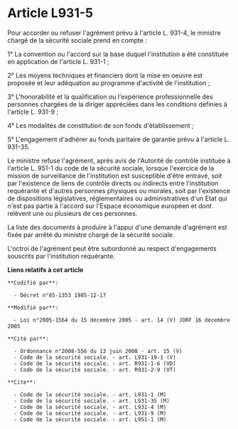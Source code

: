 # Article L931-5

Pour accorder ou refuser l'agrément prévu à l'article L. 931-4, le ministre chargé de la sécurité sociale prend en compte :

1° La convention ou l'accord sur la base duquel l'institution a été constituée en application de l'article L. 931-1 ;

2° Les moyens techniques et financiers dont la mise en oeuvre est proposée et leur adéquation au programme d'activité de
l'institution ;

3° L'honorabilité et la qualification ou l'expérience professionnelle des personnes chargées de la diriger appréciées dans
les conditions définies à l'article L. 931-9 ;

4° Les modalités de constitution de son fonds d'établissement ;

5° L'engagement d'adhérer au fonds paritaire de garantie prévu à l'article L. 931-35.

Le ministre refuse l'agrément, après avis de l'Autorité de contrôle instituée à l'article L. 951-1 du code de la sécurité
sociale, lorsque l'exercice de la mission de surveillance de l'institution est susceptible d'être entravé, soit par
l'existence de liens de contrôle directs ou indirects entre l'institution requérante et d'autres personnes physiques ou
morales, soit par l'existence de dispositions législatives, réglementaires ou administratives d'un Etat qui n'est pas partie
à l'accord sur l'Espace économique européen et dont relèvent une ou plusieurs de ces personnes.

La liste des documents à produire à l'appui d'une demande d'agrément est fixée par arrêté du ministre chargé de la sécurité
sociale.

L'octroi de l'agrément peut être subordonné au respect d'engagements souscrits par l'institution requérante.

**Liens relatifs à cet article**

	**Codifié par**:

	  - Décret n°85-1353 1985-12-17

	**Modifié par**:

	  - Loi n°2005-1564 du 15 décembre 2005 - art. 14 (V) JORF 16 décembre 2005

	**Cité par**:

	  - Ordonnance n°2008-556 du 13 juin 2008 - art. 15 (V)
	  - Code de la sécurité sociale. - art. L931-19-1 (V)
	  - Code de la sécurité sociale. - art. R931-1-6 (VD)
	  - Code de la sécurité sociale. - art. R931-2-9 (VT)

	**Cite**:

	  - Code de la sécurité sociale. - art. L931-1 (M)
	  - Code de la sécurité sociale. - art. L931-35 (M)
	  - Code de la sécurité sociale. - art. L931-4 (M)
	  - Code de la sécurité sociale. - art. L931-9 (M)
	  - Code de la sécurité sociale. - art. L951-1 (M)

